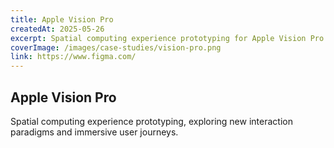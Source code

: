 ```yaml
---
title: Apple Vision Pro
createdAt: 2025-05-26
excerpt: Spatial computing experience prototyping for Apple Vision Pro.
coverImage: /images/case-studies/vision-pro.png
link: https://www.figma.com/
---
```


## Apple Vision Pro

Spatial computing experience prototyping, exploring new interaction paradigms and immersive user journeys.
